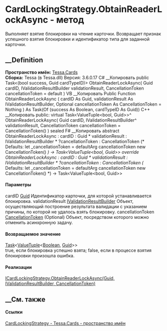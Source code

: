 # CardLockingStrategy.ObtainReaderLockAsync - метод
Выполняет взятие блокировки на чтение карточки. Возвращает признак успешного
взятия блокировки и идентификатор типа для заданной карточки.
## __Definition
 **Пространство имён:** [Tessa.Cards](N_Tessa_Cards.htm)  
 **Сборка:** Tessa (в Tessa.dll) Версия: 3.6.0.17
C# __Копировать
     public Task<(bool success, Guid cardTypeID)> ObtainReaderLockAsync(
    	Guid cardID,
    	IValidationResultBuilder validationResult,
    	CancellationToken cancellationToken = default
    )
VB __Копировать
     Public Function ObtainReaderLockAsync ( 
    	cardID As Guid,
    	validationResult As IValidationResultBuilder,
    	Optional cancellationToken As CancellationToken = Nothing
    ) As Task(Of (success As Boolean, cardTypeID As Guid))
C++ __Копировать
     public:
    virtual Task<ValueTuple<bool, Guid>>^ ObtainReaderLockAsync(
    	Guid cardID, 
    	IValidationResultBuilder^ validationResult, 
    	CancellationToken cancellationToken = CancellationToken()
    ) sealed
F# __Копировать
     abstract ObtainReaderLockAsync : 
            cardID : Guid * 
            validationResult : IValidationResultBuilder * 
            ?cancellationToken : CancellationToken 
    (* Defaults:
            let _cancellationToken = defaultArg cancellationToken new CancellationToken()
    *)
    -> Task<ValueTuple<bool, Guid>> 
    override ObtainReaderLockAsync : 
            cardID : Guid * 
            validationResult : IValidationResultBuilder * 
            ?cancellationToken : CancellationToken 
    (* Defaults:
            let _cancellationToken = defaultArg cancellationToken new CancellationToken()
    *)
    -> Task<ValueTuple<bool, Guid>> 
#### Параметры
cardID [Guid](https://learn.microsoft.com/dotnet/api/system.guid)
    Идентификатор карточки, для которой устанавливается блокировка.
validationResult
[IValidationResultBuilder](T_Tessa_Platform_Validation_IValidationResultBuilder.htm)
     Объект, осуществляющий построение результата валидации с указанием причины, по которой не удалось взять блокировку. 
cancellationToken
[CancellationToken](https://learn.microsoft.com/dotnet/api/system.threading.cancellationtoken)
(Optional)
    Объект, посредством которого можно отменить асинхронную задачу.
#### Возвращаемое значение
[Task](https://learn.microsoft.com/dotnet/api/system.threading.tasks.task-1)<[ValueTuple](https://learn.microsoft.com/dotnet/api/system.valuetuple-2)<[Boolean](https://learn.microsoft.com/dotnet/api/system.boolean),
[Guid](https://learn.microsoft.com/dotnet/api/system.guid)>>  
true, если блокировка успешно взята; false, если в процессе взятия блокировки
произошла ошибка.
#### Реализации
[ICardLockingStrategy.ObtainReaderLockAsync(Guid, IValidationResultBuilder,
CancellationToken)](M_Tessa_Cards_ICardLockingStrategy_ObtainReaderLockAsync.htm)  
##  __См. также
#### Ссылки
[CardLockingStrategy - ](T_Tessa_Cards_CardLockingStrategy.htm)
[Tessa.Cards - пространство имён](N_Tessa_Cards.htm)
